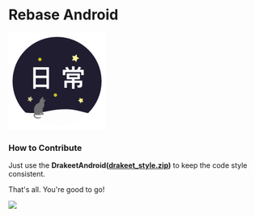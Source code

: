 # Rebase Android

![](app/src/main/res/drawable-nodpi/ic_rebase_flat_w192.png)

### How to Contribute

Just use the **DrakeetAndroid([drakeet_style.zip](code_style.zip))** to keep the code style consistent.

That's all. You're good to go!

![](http://ww1.sinaimg.cn/large/86e2ff85gy1fcrj326ngyj218i0x0102)